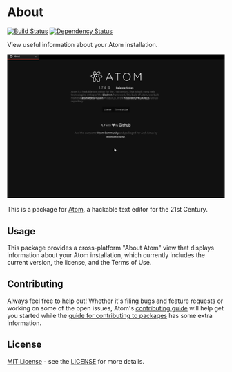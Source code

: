# About

[![Build Status](https://travis-ci.org/atom/about.svg?branch=master)](https://travis-ci.org/atom/about)
[![Dependency Status](https://david-dm.org/atom/about.svg)](https://david-dm.org/atom/about)

View useful information about your Atom installation.

![About screenshot](https://raw.githubusercontent.com/fusion809/about/master/resources/about-atom.png)

This is a package for [Atom](https://atom.io), a hackable text editor for the 21st Century.

## Usage

This package provides a cross-platform "About Atom" view that displays information about your Atom installation, which currently includes the current version, the license, and the Terms of Use.

## Contributing
Always feel free to help out!  Whether it's filing bugs and feature requests
or working on some of the open issues, Atom's [contributing guide](https://github.com/atom/atom/blob/master/CONTRIBUTING.md)
will help get you started while the [guide for contributing to packages](https://github.com/atom/atom/blob/master/docs/contributing-to-packages.md)
has some extra information.

## License

[MIT License](http://opensource.org/licenses/MIT) - see the [LICENSE](https://github.com/atom/about/blob/master/LICENSE.md) for more details.

